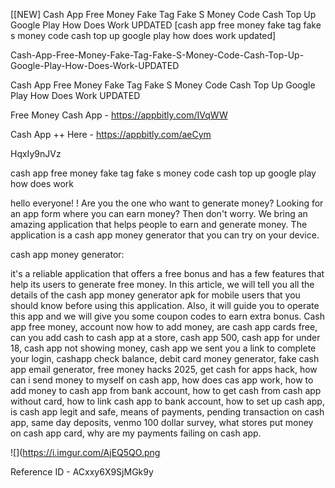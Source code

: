 [[NEW] Cash App Free Money Fake Tag Fake S Money Code Cash Top Up Google Play How Does Work UPDATED [cash app free money fake tag fake s money code cash top up google play how does work updated]

Cash-App-Free-Money-Fake-Tag-Fake-S-Money-Code-Cash-Top-Up-Google-Play-How-Does-Work-UPDATED

Cash App Free Money Fake Tag Fake S Money Code Cash Top Up Google Play How Does Work UPDATED

Free Money Cash App -  https://appbitly.com/IVqWW


Cash App ++ Here - https://appbitly.com/aeCym


HqxIy9nJVz

cash app free money fake tag fake s money code cash top up google play how does work

hello everyone! ! Are you the one who want to generate money? Looking for an app form where you can earn money? Then don't worry. We bring an amazing application that helps people to earn and generate money. The application is a cash app money generator that you can try on your device.

cash app money generator:

it's a reliable application that offers a free bonus and has a few features that help its users to generate free money. In this article, we will tell you all the details of the cash app money generator apk for mobile users that you should know before using this application. Also, it will guide you to operate this app and we will give you some coupon codes to earn extra bonus. Cash app free money, account now how to add money, are cash app cards free, can you add cash to cash app at a store, cash app 500, cash app for under 18, cash app not showing money, cash app we sent you a link to complete your login, cashapp check balance, debit card money generator, fake cash app email generator, free money hacks 2025, get cash for apps hack, how can i send money to myself on cash app, how does cas app work, how to add money to cash app from bank account, how to get cash from cash app without card, how to link cash app to bank account, how to set up cash app, is cash app legit and safe, means of payments, pending transaction on cash app, same day deposits, venmo 100 dollar survey, what stores put money on cash app card, why are my payments failing on cash app.

![](https://i.imgur.com/AjEQ5QO.png

Reference ID - ACxxy6X9SjMGk9y